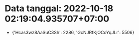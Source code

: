 # Data tanggal: 2022-10-18 02:19:04.935707+07:00

* {'Hcas3wz8AaSuC3Sh': 2286, 'GcNJRfKjOCoYqJLr': 5506}
